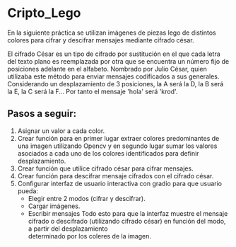 # Cripto_Lego

En la siguiente práctica se utilizan imágenes de piezas lego de distintos colores para cifrar y descifrar mensajes mediante cifrado césar.

El cifrado César es un tipo de cifrado por sustitución en el que cada letra del texto plano es reemplazada por otra que se encuentra un número fijo de posiciones adelante en el alfabeto. Nombrado por Julio César, quien utilizaba este método para enviar mensajes codificados a sus generales.
Considerando un desplazamiento de 3 posiciones, la A será la D, la B será la E, la C será la F... Por tanto el mensaje 'hola' será 'krod'.

## Pasos a seguir:

1. Asignar un valor a cada color.
2. Crear función para en primer lugar extraer colores predominantes de una imagen utilizando Opencv y en segundo lugar sumar los valores asociados a cada uno de los colores identificados para definir desplazamiento.
3. Crear función que utilice cifrado césar para cifrar mensajes.
4. Crear función para descifrar mensaje cifrados con el cifrado césar.
5. Configurar interfaz de usuario interactiva con gradio para que usuario pueda:
   - Elegir entre 2 modos (cifrar y descifrar).
   - Cargar imágenes.
   - Escribir mensajes
   Todo esto para que la interfaz muestre el mensaje cifrado o descifrado (utilizando cifrado césar) en función del modo, a partir del desplazamiento   
   determinado por los coleres de la imagen.
